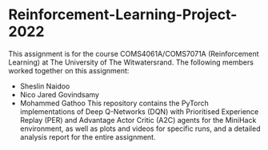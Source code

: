 # Reinforcement-Learning-Project-2022
This assignment is for the course COMS4061A/COMS7071A (Reinforcement Learning) at The University of The Witwatersrand. The following members worked together on this assignment:
- Sheslin Naidoo
- Nico Jared Govindsamy
- Mohammed Gathoo
This repository contains the PyTorch implementations of Deep Q-Networks (DQN) with Prioritised Experience Replay (PER) and Advantage Actor Critic (A2C) agents for the MiniHack environment, as well as plots and videos for specific runs, and a detailed analysis report for the entire assignment.
